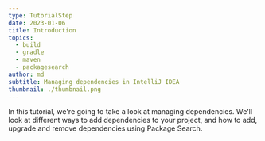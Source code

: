 ```yaml
---
type: TutorialStep
date: 2023-01-06
title: Introduction
topics:
  - build
  - gradle
  - maven
  - packagesearch
author: md
subtitle: Managing dependencies in IntelliJ IDEA
thumbnail: ./thumbnail.png
---
```


In this tutorial, we're going to take a look at managing dependencies. We'll look at different ways to add dependencies to your project, and how to add, upgrade and remove dependencies using Package Search.

